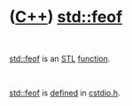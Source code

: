 



 

 

 

 

 

([C++](Cpp.htm)) [std::feof](CppFeof.htm)
=========================================

 

[std::feof](CppFeof.htm) is an [STL](CppStl.htm)
[function](CppFunction.htm).

 

[std::feof](CppFeof.htm) is [defined](CppDefinition.htm) in
[cstdio.h](CppCstdioH.htm).

 

 

 

 

 





 



